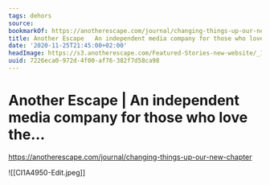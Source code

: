 ```yaml
---
tags: dehors
source:
bookmarkOf: https://anotherescape.com/journal/changing-things-up-our-new-chapter
title: Another Escape   An independent media company for those who love the…
date: '2020-11-25T21:45:00+02:00'
headImage: https://s3.anotherescape.com/Featured-Stories-new-website/_1200x630_crop_center-center_82_none/CI1A4950-Edit.jpg?mtime=20201119155504&focal=none&tmtime=20201119155540
uuid: 7226eca0-972d-4f00-af76-382f7d58ca98
---
```


# Another Escape | An independent media company for those who love the…
https://anotherescape.com/journal/changing-things-up-our-new-chapter

![[CI1A4950-Edit.jpeg]]
